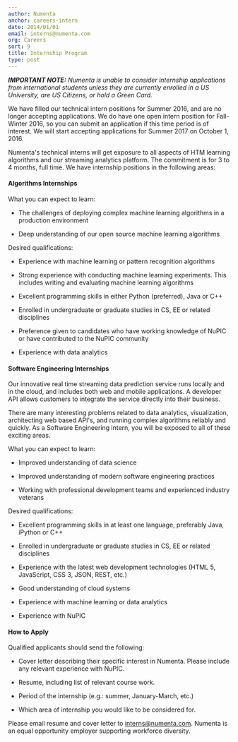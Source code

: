 ```yaml
---
author: Numenta
anchor: careers-intern
date: 2014/01/01
email: interns@numenta.com
org: Careers
sort: 9
title: Internship Program
type: post
---
```


***IMPORTANT NOTE:*** *Numenta is unable to consider internship applications
from international students unless they are currently enrolled in a
US University, are US Citizens, or hold a Green Card.*

We have filled our technical intern positions for Summer 2016, and are no longer
accepting applications. We do have one open intern position for Fall-Winter
2016, so you can submit an application if this time period is of interest. We
will start accepting applications for Summer 2017 on October 1, 2016.

Numenta's technical interns will get exposure to all aspects of HTM learning
algorithms and our streaming analytics platform. The commitment is for 3 to 4
months, full time. We have internship positions in the following areas:


#### Algorithms Internships

What you can expect to learn:

* The challenges of deploying complex machine learning algorithms in a
  production environment

* Deep understanding of our open source machine learning algorithms

Desired qualifications:

* Experience with machine learning or pattern recognition algorithms

* Strong experience with conducting machine learning experiments. This
  includes writing and evaluating machine learning algorithms

* Excellent programming skills in either Python (preferred), Java or C++

* Enrolled in undergraduate or graduate studies in CS, EE or related disciplines

* Preference given to candidates who have working knowledge of NuPIC or have
  contributed to the NuPIC community

* Experience with data analytics


#### Software Engineering Internships

Our innovative real time streaming data prediction service runs locally and in
the cloud, and includes both web and mobile applications. A developer API allows
customers to integrate the service directly into their business.

There are many interesting problems related to data analytics, visualization,
architecting web based API's, and running complex algorithms reliably and
quickly. As a Software Engineering intern, you will be exposed to all of these
exciting areas.

What you can expect to learn:

* Improved understanding of data science

* Improved understanding of modern software engineering practices

* Working with professional development teams and experienced industry veterans

Desired qualifications:

* Excellent programming skills in at least one language, preferably Java,
  iPython or C++

* Enrolled in undergraduate or graduate studies in CS, EE or related disciplines

* Experience with the latest web development technologies
  (HTML 5, JavaScript, CSS 3, JSON, REST, etc.)

* Good understanding of cloud systems

* Experience with machine learning or data analytics

* Experience with NuPIC


#### How to Apply

Qualified applicants should send the following:

* Cover letter describing their specific interest in Numenta. Please include
  any relevant experience with NuPIC.

* Resume, including list of relevant course work.

* Period of the internship (e.g.: summer, January-March, etc.)

* Which area of internship you would like to be considered for.


Please email resume and cover letter to
[interns@numenta.com](mailto:interns@numenta.com). Numenta is an equal
opportunity employer supporting workforce diversity.
